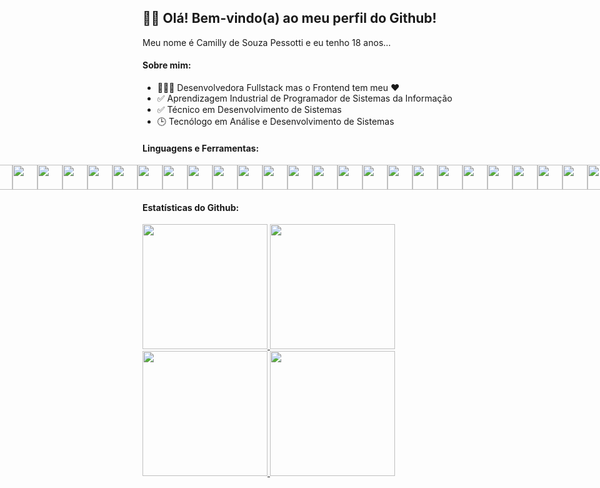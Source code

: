 <div>
  <div>
    <h2>👋🏻 Olá! Bem-vindo(a) ao meu perfil do Github!</h2>
    <p>Meu nome é Camilly de Souza Pessotti e eu tenho 18 anos...</p>
  </div>
  
  <div>
    <h4>Sobre mim:</h4>
    <ul>
      <li>👩🏻‍💻 Desenvolvedora Fullstack mas o Frontend tem meu ❤️</li>
      <li>✅ Aprendizagem Industrial de Programador de Sistemas da Informação</li>
      <li>✅ Técnico em Desenvolvimento de Sistemas</li>
      <li>🕒 Tecnólogo em Análise e Desenvolvimento de Sistemas</li>
    </ul>
  </div>
  
  <div>
    <h4>Linguagens e Ferramentas:</h4>
    <div style="align-items: center; display: flex; justify-content: center; text-align: center;">
        <!--Linguagens de Programação e Marcação-->
        <img height="40em" src="https://cdn.jsdelivr.net/gh/devicons/devicon/icons/javascript/javascript-original.svg" />
        <img height="40em" src="https://cdn.jsdelivr.net/gh/devicons/devicon/icons/typescript/typescript-original.svg" />
        <img height="40em" src="https://cdn.jsdelivr.net/gh/devicons/devicon/icons/html5/html5-original.svg" />
        <img height="40em" src="https://cdn.jsdelivr.net/gh/devicons/devicon/icons/css3/css3-original.svg" />
        <img height="40em" src="https://cdn.jsdelivr.net/gh/devicons/devicon/icons/sass/sass-original.svg" />
        <img height="40em" src="https://cdn.jsdelivr.net/gh/devicons/devicon/icons/java/java-original.svg" />
        <img height="40em" src="https://cdn.jsdelivr.net/gh/devicons/devicon/icons/python/python-original.svg" />
        <img height="40em" src="https://cdn.jsdelivr.net/gh/devicons/devicon/icons/csharp/csharp-original.svg" />
        <img height="40em" src="https://cdn.jsdelivr.net/gh/devicons/devicon/icons/c/c-original.svg" />
        <img height="40em" src="https://cdn.jsdelivr.net/gh/devicons/devicon/icons/markdown/markdown-original.svg" /> 
        <!--Frameworks-->
        <img height="40em" src="https://cdn.jsdelivr.net/gh/devicons/devicon/icons/react/react-original.svg" />
        <img height="40em" src="https://cdn.jsdelivr.net/gh/devicons/devicon/icons/angularjs/angularjs-original.svg" />
        <img height="40em" src="https://cdn.jsdelivr.net/gh/devicons/devicon/icons/spring/spring-original.svg" />
        <!--Banco de Dados-->
        <img height="40em" src="https://cdn.jsdelivr.net/gh/devicons/devicon/icons/mysql/mysql-original-wordmark.svg" />
        <!--Ambientes de Desenvolvimento-->
        <img height="40em" src="https://cdn.jsdelivr.net/gh/devicons/devicon/icons/figma/figma-original.svg" />
        <img height="40em" src="https://cdn.jsdelivr.net/gh/devicons/devicon/icons/vscode/vscode-original.svg" />
        <img height="40em" src="https://cdn.jsdelivr.net/gh/devicons/devicon/icons/intellij/intellij-original.svg" />
        <img height="40em" src="https://cdn.jsdelivr.net/gh/devicons/devicon/icons/androidstudio/androidstudio-original.svg" />
        <!--Ambientes de Execução-->
        <img height="40em" src="https://cdn.jsdelivr.net/gh/devicons/devicon/icons/nodejs/nodejs-original.svg" />
        <img height="40em" src="https://cdn.jsdelivr.net/gh/devicons/devicon/icons/docker/docker-original.svg" />
        <!--Gerenciadores de Pacotes e Arquivos-->
        <img height="40em" src="https://cdn.jsdelivr.net/gh/devicons/devicon/icons/npm/npm-original-wordmark.svg" />
        <img height="40em" src="https://cdn.jsdelivr.net/gh/devicons/devicon/icons/yarn/yarn-original.svg" />
        <!--Hospedagem de Repositórios-->
        <img height="40em" src="https://cdn.jsdelivr.net/gh/devicons/devicon/icons/git/git-original.svg" />
        <img height="40em" src="https://cdn.jsdelivr.net/gh/devicons/devicon/icons/github/github-original.svg" />
        <img height="40em" src="https://cdn.jsdelivr.net/gh/devicons/devicon/icons/gitlab/gitlab-original.svg" />
        <!--Gerenciadores de Projetos-->
        <!-- <img height="40em" src="https://cdn.jsdelivr.net/gh/devicons/devicon/icons/jira/jira-original.svg" />
        <img height="40em" src="https://cdn.jsdelivr.net/gh/devicons/devicon/icons/trello/trello-plain.svg" /> -->
    </div>
  </div>
  <div>
    <h4>Estatísticas do Github:</h4>
    <div style="align-items: center; display: flex; justify-content: center;">
      <a href="https://github.com/pessotticamilly">
        <img height="200em" src="https://github-readme-stats.vercel.app/api/top-langs/?username=pessotticamilly&layout=compact&langs_count=8&theme=dracula"/>
        <img height="200em" src="https://github-readme-stats.vercel.app/api?username=pessotticamilly&show_icons=true&theme=dracula&include_all_commits=true&count_private=true"/>
        <img height="200em" src="https://github-readme-streak-stats.herokuapp.com/?user=seu_nome_de_usuário&theme=radical"/>
        <img height="200em" src="https://github-readme-stats.vercel.app/api?username=seu_nome_de_usuário&show_icons=true&theme=radical"/>
      </a>
    </div>
  </div>
</div>
